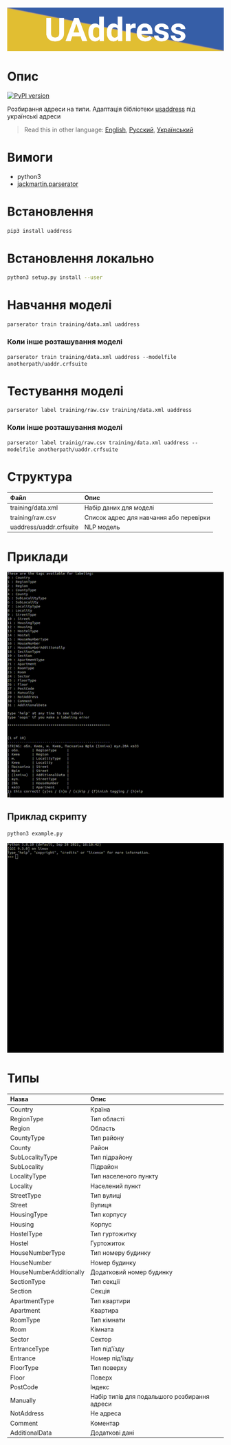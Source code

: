 ![header](https://github.com/RapidappsIT/uaddress/raw/master/doc/header.png)
# Опис
[![PyPI version](https://badge.fury.io/py/uaddress.svg)](https://badge.fury.io/py/uaddress)

Розбирання адреси на типи. Адаптація бібліотеки [usaddress](https://github.com/datamade/usaddress) під українські адреси

> Read this in other language: [English](README.en.md), [Русский](README.md), [Український](README.ua.md)

# Вимоги
* python3
* [jackmartin.parserator](https://github.com/martinjack/parserator)

# Встановлення
```sh
pip3 install uaddress
```
# Встановлення локально
```sh
python3 setup.py install --user
```

# Навчання моделі
```shell
parserator train training/data.xml uaddress
```
### Коли інше розташування моделі
```shell
parserator train training/data.xml uaddress --modelfile anotherpath/uaddr.crfsuite
```

# Тестування моделі
```shell
parserator label training/raw.csv training/data.xml uaddress
```
### Коли інше розташування моделі
```shell
parserator label trainig/raw.csv training/data.xml uaddress --modelfile anotherpath/uaddr.crfsuite
```

# Структура
| Файл                      | Опис                                          |
| :-------------            | :-------------                                |
| training/data.xml         | Набір даних для моделі                        |
| training/raw.csv          | Список адрес для навчання або перевірки       |
| uaddress/uaddr.crfsuite   | NLP модель                                    |

# Приклади
![example1](https://github.com/RapidappsIT/uaddress/raw/master/doc/example1.gif)

## Приклад скрипту
```sh 
python3 example.py
```
![example2](https://github.com/RapidappsIT/uaddress/raw/master/doc/example2.gif)

# Типы
| Назва                     | Опис                                          |
| :-------------            | :-------------                                |
| Country                   | Країна                                        |
| RegionType                | Тип області                                   |
| Region                    | Область                                       |
| CountyType                | Тип району                                    |
| County                    | Район                                         |
| SubLocalityType           | Тип підрайону                                 |
| SubLocality               | Підрайон                                      |
| LocalityType              | Тип населеного пункту                         |
| Locality                  | Населений пункт                               |
| StreetType                | Тип вулиці                                    |
| Street                    | Вулиця                                        |
| HousingType               | Тип корпусу                                   |
| Housing                   | Корпус                                        |
| HostelType                | Тип гуртожитку                                |
| Hostel                    | Гуртожиток                                    |
| HouseNumberType           | Тип номеру будинку                            |
| HouseNumber               | Номер будинку                                 |
| HouseNumberAdditionally   | Додатковий номер будинку                      |
| SectionType               | Тип секції                                    |
| Section                   | Секція                                        |
| ApartmentType             | Тип квартири                                  |
| Apartment                 | Квартира                                      |
| RoomType                  | Тип кімнати                                   |
| Room                      | Кімната                                       |
| Sector                    | Сектор                                        |
| EntranceType              | Тип під'їзду                                  |
| Entrance                  | Номер під'їзду                                |
| FloorType                 | Тип поверху                                   |
| Floor                     | Поверх                                        |
| PostCode                  | Індекс                                        |
| Manually                  | Набір типів для подальшого розбирання адреси  |
| NotAddress                | Не адреса                                     |
| Comment                   | Коментар                                      |
| AdditionalData            | Додаткові дані                                |
